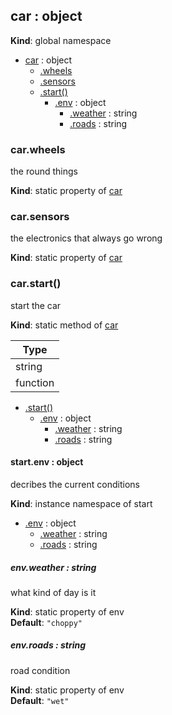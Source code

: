 ## car : object
**Kind**: global namespace  

* [car](#markdown-header-car-object) : object
    * [.wheels](#markdown-header-carwheels)
    * [.sensors](#markdown-header-carsensors)
    * [.start()](#markdown-header-carstart)
        * [.env](#markdown-header-startenv-object) : object
            * [.weather](#markdown-header-envweather-string) : string
            * [.roads](#markdown-header-envroads-string) : string

### car.wheels
the round things

**Kind**: static property of [car](#markdown-header-car-object)  
### car.sensors
the electronics that always go wrong

**Kind**: static property of [car](#markdown-header-car-object)  
### car.start()
start the car

**Kind**: static method of [car](#markdown-header-car-object)  

| Type |
| --- |
| string | 
| function | 


* [.start()](#markdown-header-carstart)
    * [.env](#markdown-header-startenv-object) : object
        * [.weather](#markdown-header-envweather-string) : string
        * [.roads](#markdown-header-envroads-string) : string

#### start.env : object
decribes the current conditions

**Kind**: instance namespace of start  

* [.env](#markdown-header-startenv-object) : object
    * [.weather](#markdown-header-envweather-string) : string
    * [.roads](#markdown-header-envroads-string) : string

##### env.weather : string
what kind of day is it

**Kind**: static property of env  
**Default**: `"choppy"`  
##### env.roads : string
road condition

**Kind**: static property of env  
**Default**: `"wet"`  
